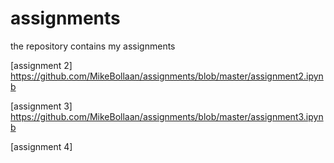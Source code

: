 
# assignments
the repository contains my assignments

[assignment 2] https://github.com/MikeBollaan/assignments/blob/master/assignment2.ipynb

[assignment 3] https://github.com/MikeBollaan/assignments/blob/master/assignment3.ipynb

[assignment 4] 


